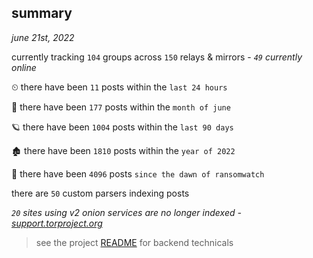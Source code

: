 
## summary
_june 21st, 2022_

currently tracking `104` groups across `150` relays & mirrors - _`49` currently online_

⏲ there have been `11` posts within the `last 24 hours`

🦈 there have been `177` posts within the `month of june`

🪐 there have been `1004` posts within the `last 90 days`

🏚 there have been `1810` posts within the `year of 2022`

🦕 there have been `4096` posts `since the dawn of ransomwatch`

there are `50` custom parsers indexing posts

_`20` sites using v2 onion services are no longer indexed - [support.torproject.org](https://support.torproject.org/onionservices/v2-deprecation/)_

> see the project [README](https://github.com/joshhighet/ransomwatch#ransomwatch--) for backend technicals
